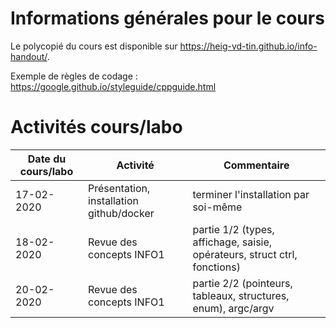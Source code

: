 # Informations générales pour le cours

Le polycopié du cours est disponible sur https://heig-vd-tin.github.io/info-handout/.

Exemple de règles de codage : https://google.github.io/styleguide/cppguide.html 

# Activités cours/labo
| Date du cours/labo | Activité | Commentaire |
|---|---|---|
|17-02-2020 | Présentation, installation github/docker | terminer l'installation par soi-même |
|18-02-2020 | Revue des concepts INFO1 | partie 1/2 (types, affichage, saisie, opérateurs, struct ctrl, fonctions)|
|20-02-2020 | Revue des concepts INFO1 | partie 2/2 (pointeurs, tableaux, structures, enum), argc/argv |
